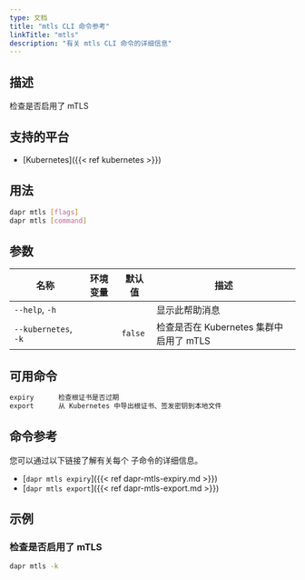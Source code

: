 ```yaml
---
type: 文档
title: "mtls CLI 命令参考"
linkTitle: "mtls"
description: "有关 mtls CLI 命令的详细信息"
---
```


## 描述

检查是否启用了 mTLS

## 支持的平台

- [Kubernetes]({{< ref kubernetes >}})

## 用法

```bash
dapr mtls [flags]
dapr mtls [command]
```

## 参数

| 名称                   | 环境变量 | 默认值     | 描述                           |
| -------------------- | ---- | ------- | ---------------------------- |
| `--help`, `-h`       |      |         | 显示此帮助消息                      |
| `--kubernetes`, `-k` |      | `false` | 检查是否在 Kubernetes 集群中启用了 mTLS |

## 可用命令

```txt
expiry      检查根证书是否过期
export      从 Kubernetes 中导出根证书、签发密钥到本地文件
```

## 命令参考

您可以通过以下链接了解有关每个 子命令的详细信息。

 - [`dapr mtls expiry`]({{< ref dapr-mtls-expiry.md >}})
 - [`dapr mtls export`]({{< ref dapr-mtls-export.md >}})

## 示例

### 检查是否启用了 mTLS
```bash
dapr mtls -k
```